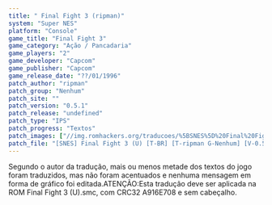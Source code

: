 ```yaml
---
title: " Final Fight 3 (ripman)"
system: "Super NES"
platform: "Console"
game_title: "Final Fight 3"
game_category: "Ação / Pancadaria"
game_players: "2"
game_developer: "Capcom"
game_publisher: "Capcom"
game_release_date: "??/01/1996"
patch_author: "ripman"
patch_group: "Nenhum"
patch_site: ""
patch_version: "0.5.1"
patch_release: "undefined"
patch_type: "IPS"
patch_progress: "Textos"
patch_images: ["//img.romhackers.org/traducoes/%5BSNES%5D%20Final%20Fight%203%20-%20ripman%20-%201.png","//img.romhackers.org/traducoes/%5BSNES%5D%20Final%20Fight%203%20-%20ripman%20-%202.png","//img.romhackers.org/traducoes/%5BSNES%5D%20Final%20Fight%203%20-%20ripman%20-%203.png"]
patch_file: "[SNES] Final Fight 3 (U) [T-BR] [T-ripman G-Nenhum] [V-0.5.1 A-2017].7z"
---
```

Segundo o autor da tradução, mais ou menos metade dos textos do jogo foram traduzidos, mas não foram acentuados e nenhuma mensagem em forma de gráfico foi editada.ATENÇÃO:Esta tradução deve ser aplicada na ROM Final Fight 3 (U).smc, com CRC32 A916E708 e sem cabeçalho.